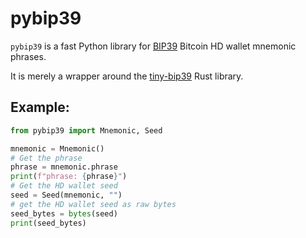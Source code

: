# pybip39

`pybip39` is a fast Python library for
[BIP39](https://github.com/bitcoin/bips/blob/master/bip-0039.mediawiki)
Bitcoin HD wallet mnemonic phrases.

It is merely a wrapper around the
[tiny-bip39](https://github.com/maciejhirsz/tiny-bip39)
Rust library.

## Example:

```python
from pybip39 import Mnemonic, Seed

mnemonic = Mnemonic()
# Get the phrase
phrase = mnemonic.phrase
print(f"phrase: {phrase}")
# Get the HD wallet seed
seed = Seed(mnemonic, "")
# get the HD wallet seed as raw bytes
seed_bytes = bytes(seed)
print(seed_bytes)

```
